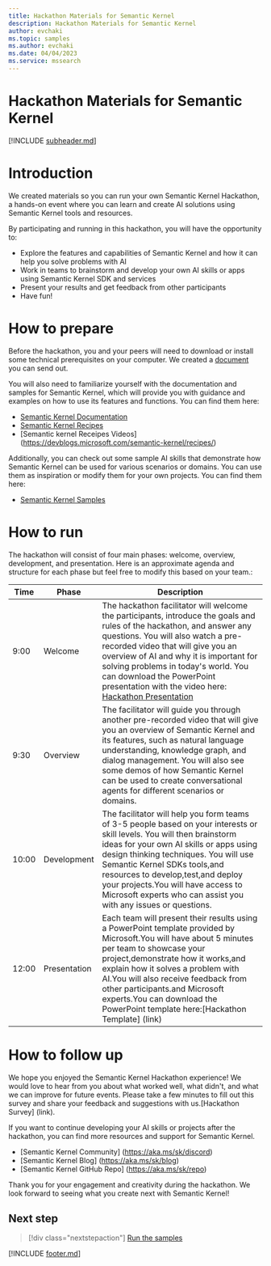 ```yaml
---
title: Hackathon Materials for Semantic Kernel
description: Hackathon Materials for Semantic Kernel
author: evchaki
ms.topic: samples
ms.author: evchaki
ms.date: 04/04/2023
ms.service: mssearch
---
```

# Hackathon Materials for Semantic Kernel

[!INCLUDE [subheader.md](../includes/pat_medium.md)]


# Introduction
We created materials so you can run your own Semantic Kernel Hackathon, a hands-on event where you can learn and create AI solutions using Semantic Kernel tools and resources. 

By participating and running in this hackathon, you will have the opportunity to:

- Explore the features and capabilities of Semantic Kernel and how it can help you solve problems with AI
- Work in teams to brainstorm and develop your own AI skills or apps using Semantic Kernel SDK and services
- Present your results and get feedback from other participants 
- Have fun!


# How to prepare
Before the hackathon, you and your peers will need to download or install some technical prerequisites on your computer. We created a [document]() you can send out.

You will also need to familiarize yourself with the documentation and samples for Semantic Kernel, which will provide you with guidance and examples on how to use its features and functions. You can find them here:

- [Semantic Kernel Documentation](/semantic-kernel/)
- [Semantic Kernel Recipes](/semantic-kernel/howto/recipes)
- [Semantic kernel Receipes Videos] (https://devblogs.microsoft.com/semantic-kernel/recipes/)

Additionally, you can check out some sample AI skills that demonstrate how Semantic Kernel can be used for various scenarios or domains. You can use them as inspiration or modify them for your own projects. You can find them here:

- [Semantic Kernel Samples](/semantic-kernel/samples/)


# How to run
The hackathon will consist of four main phases: welcome, overview, development, and presentation. Here is an approximate agenda and structure for each phase but feel free to modify this based on your team.:

| Time  | Phase       | Description                                                                                                                                                                                                                                                                                                                                                                              |
| ----- | ----------- | ---------------------------------------------------------------------------------------------------------------------------------------------------------------------------------------------------------------------------------------------------------------------------------------------------------------------------------------------------------------------------------------- |
| 9:00  | Welcome     | The hackathon facilitator will welcome the participants, introduce the goals and rules of the hackathon, and answer any questions. You will also watch a pre-recorded video that will give you an overview of AI and why it is important for solving problems in today's world. You can download the PowerPoint presentation with the video here: [Hackathon Presentation](link) |
| 9:30  | Overview    | The facilitator will guide you through another pre-recorded video that will give you an overview of Semantic Kernel and its features, such as natural language understanding, knowledge graph, and dialog management. You will also see some demos of how Semantic Kernel can be used to create conversational agents for different scenarios or domains.                              |
| 10:00 | Development | The facilitator will help you form teams of 3-5 people based on your interests or skill levels. You will then brainstorm ideas for your own AI skills or apps using design thinking techniques. You will use Semantic Kernel SDKs tools,and resources to develop,test,and deploy your projects.You will have access to Microsoft experts who can assist you with any issues or questions. |
| 12:00 | Presentation   | Each team will present their results using a PowerPoint template provided by Microsoft.You will have about 5 minutes per team to showcase your project,demonstrate how it works,and explain how it solves a problem with AI.You will also receive feedback from other participants.and Microsoft experts.You can download the PowerPoint template here:[Hackathon Template] (link) |

# How to follow up
We hope you enjoyed the Semantic Kernel Hackathon experience! We would love to hear from you about what worked well, what didn't, and what we can improve for future events. Please take a few minutes to fill out this survey and share your feedback and suggestions with us.[Hackathon Survey] (link).

If you want to continue developing your AI skills or projects after the hackathon, you can find more resources and support for Semantic Kernel.
 
- [Semantic Kernel Community] (https://aka.ms/sk/discord)
- [Semantic Kernel Blog] (https://aka.ms/sk/blog)
- [Semantic Kernel GitHub Repo] (https://aka.ms/sk/repo)

Thank you for your engagement and creativity during the hackathon. We look forward to seeing what you create next with Semantic Kernel!


## Next step

> [!div class="nextstepaction"]
> [Run the samples](/semantic-kernel/support/samples)

[!INCLUDE [footer.md](../includes/footer.md)]
